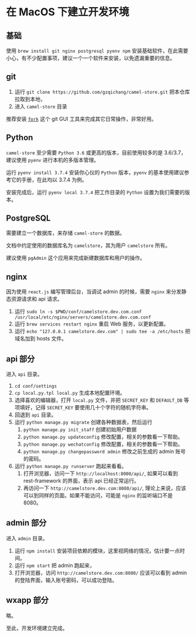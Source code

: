 # 在 MacOS 下建立开发环境

## 基础

使用 `brew install git nginx postgresql pyenv npm` 安装基础软件，在此需要小心，有不少配置事项，建议一个一个软件来安装，以免遗漏重要的信息。

## git

1. 运行 `git clone https://github.com/gzqichang/camel-store.git` 把本仓库拉取到本地，
1. 进入 `camel-store` 目录

推荐安装 [`fork`](https://git-fork.com/) 这个 git GUI 工具来完成其它日常操作，非常好用。

## Python

`camel-store` 至少需要 `Python 3.6` 或更高的版本，目前使用较多的是 3.6/3.7，建议使用 `pyenv` 进行本机的多版本管理。

运行 `pyenv install 3.7.4` 安装你心仪的 `Python` 版本，`pyenv` 的基本使用建议参考它的手册，在此均以 3.7.4 为例。

安装完成后，运行 `pyenv local 3.7.4` 把工作目录的 `Python` 设置为我们需要的版本。

## PostgreSQL

需要建立一个数据库，来存储 `camel-store` 的数据。

文档中约定使用的数据库名为 `camelstore`，其为用户 `camelstore` 所有。

建议使用 `pgAdmin` 这个应用来完成新建数据库和用户的操作。

## nginx

因为使用 `react.js` 编写管理后台，当调试 admin 的时候，需要 `nginx` 来分发静态资源请求和 api 请求。

1. 运行 `sudo ln -s $PWD/conf/camelstore.dev.com.conf /usr/local/etc/nginx/servers/camelstore.dev.com.conf`
1. 运行 `brew services restart nginx` 重启 Web 服务，以更新配置。
1. 运行 `echo "127.0.0.1 camelstore.dev.com" | sudo tee -a /etc/hosts` 把域名加到 hosts 文件。

## api 部分

进入 `api` 目录。

1. `cd conf/settings`
1. `cp local.py.tpl local.py` 生成本地配置环境。
1. 选择喜欢的编辑器，打开 `local.py` 文件，并把 `SECRET_KEY` 和 `DEFAULT_DB` 等项填好，记得 `SECRET_KEY` 要使用几十个字符的随机字符串。
1. 回退到 `api` 目录。
1. 运行 `python manage.py migrate` 创建各种数据表，然后运行
    1. `python manage.py init_staff` 创建初始用户数据
    1. `python manage.py updateconfig` 修改配置，相关的参数看一下帮助。
    1. `python manage.py wechatconfig` 修改配置，相关的参数看一下帮助。
    1. `python manage.py changepassword admin` 修改之前生成的 admin 账号的密码。
1. 运行 `python manage.py runserver` 跑起来看看。
    1. 打开浏览器，访问一下 `http://localhost:8000/api/`, 如果可以看到 rest-framework 的界面，表示 api 已经正常运行。
    1. 再访问一下 `http://camelstore.dev.com:8080/api/`, 理论上来说，应该可以到同样的页面。如果不能访问，可能是 `nginx` 的监听端口不是 8080。


## admin 部分

进入 `admin` 目录。

1. 运行 `npm install` 安装项目依赖的模块，这里视网络的情况，估计要一点时间。
1. 运行 `npm start` 把 admin 跑起来，
1. 打开浏览器，访问 `http://camelstore.dev.com:8080/` 应该可以看到 admin 的登陆界面，输入账号密码，可以成功登陆。

## wxapp 部分

略。

至此，开发环境建立完成。